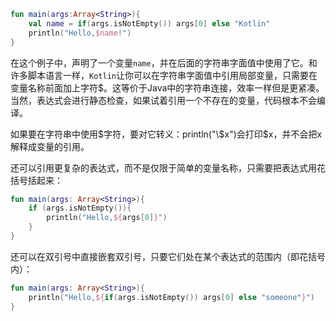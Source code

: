 ```kotlin
fun main(args:Array<String>){
    val name = if(args.isNotEmpty()) args[0] else "Kotlin"
    println("Hello,$name!")
}
```

在这个例子中，声明了一个变量`name`，并在后面的字符串字面值中使用了它。和许多脚本语言一样，`Kotlin`让你可以在字符串字面值中引用局部变量，只需要在变量名称前面加上字符$。这等价于Java中的字符串连接，效率一样但是更紧凑。当然，表达式会进行静态检查，如果试着引用一个不存在的变量，代码根本不会编译。

如果要在字符串中使用$字符，要对它转义：println("\$x")会打印$x，并不会把x解释成变量的引用。

还可以引用更复杂的表达式，而不是仅限于简单的变量名称，只需要把表达式用花括号括起来：
```kotlin
fun main(args: Array<String>){
    if (args.isNotEmpty()){
        println("Hello,${args[0]}")
    }
}
```

还可以在双引号中直接嵌套双引号，只要它们处在某个表达式的范围内（即花括号内）：
```kotlin
fun main(args: Array<String>){
    println("Hello,${if(args.isNotEmpty()) args[0] else "someone"}")
}
```

